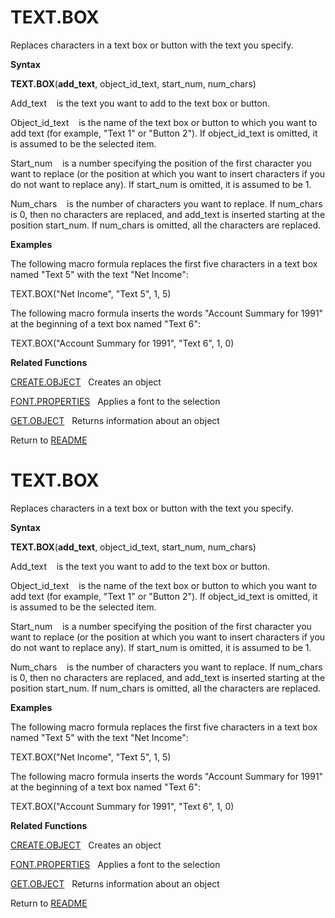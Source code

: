 # TEXT.BOX

Replaces characters in a text box or button with the text you specify.

**Syntax**

**TEXT.BOX**(**add\_text**, object\_id\_text, start\_num, num\_chars)

Add\_text&nbsp;&nbsp;&nbsp;&nbsp;is the text you want to add to the text
box or button.

Object\_id\_text&nbsp;&nbsp;&nbsp;&nbsp;is the name of the text box or
button to which you want to add text (for example, "Text 1" or "Button
2"). If object\_id\_text is omitted, it is assumed to be the selected
item.

Start\_num&nbsp;&nbsp;&nbsp;&nbsp;is a number specifying the position of
the first character you want to replace (or the position at which you
want to insert characters if you do not want to replace any). If
start\_num is omitted, it is assumed to be 1.

Num\_chars&nbsp;&nbsp;&nbsp;&nbsp;is the number of characters you want
to replace. If num\_chars is 0, then no characters are replaced, and
add\_text is inserted starting at the position start\_num. If num\_chars
is omitted, all the characters are replaced.

**Examples**

The following macro formula replaces the first five characters in a text
box named "Text 5" with the text "Net Income":

TEXT.BOX("Net Income", "Text 5", 1, 5)

The following macro formula inserts the words "Account Summary for 1991"
at the beginning of a text box named "Text 6":

TEXT.BOX("Account Summary for 1991", "Text 6", 1, 0)

**Related Functions**

[CREATE.OBJECT](CREATE.OBJECT.md)&nbsp;&nbsp;&nbsp;Creates an object

[FONT.PROPERTIES](FONT.PROPERTIES.md)&nbsp;&nbsp;&nbsp;Applies a font to the selection

[GET.OBJECT](GET.OBJECT.md)&nbsp;&nbsp;&nbsp;Returns information about an object



Return to [README](README.md#T)

# TEXT.BOX

Replaces characters in a text box or button with the text you specify.

**Syntax**

**TEXT.BOX**(**add\_text**, object\_id\_text, start\_num, num\_chars)

Add\_text&nbsp;&nbsp;&nbsp;&nbsp;is the text you want to add to the text
box or button.

Object\_id\_text&nbsp;&nbsp;&nbsp;&nbsp;is the name of the text box or
button to which you want to add text (for example, "Text 1" or "Button
2"). If object\_id\_text is omitted, it is assumed to be the selected
item.

Start\_num&nbsp;&nbsp;&nbsp;&nbsp;is a number specifying the position of
the first character you want to replace (or the position at which you
want to insert characters if you do not want to replace any). If
start\_num is omitted, it is assumed to be 1.

Num\_chars&nbsp;&nbsp;&nbsp;&nbsp;is the number of characters you want
to replace. If num\_chars is 0, then no characters are replaced, and
add\_text is inserted starting at the position start\_num. If num\_chars
is omitted, all the characters are replaced.

**Examples**

The following macro formula replaces the first five characters in a text
box named "Text 5" with the text "Net Income":

TEXT.BOX("Net Income", "Text 5", 1, 5)

The following macro formula inserts the words "Account Summary for 1991"
at the beginning of a text box named "Text 6":

TEXT.BOX("Account Summary for 1991", "Text 6", 1, 0)

**Related Functions**

[CREATE.OBJECT](CREATE.OBJECT.md)&nbsp;&nbsp;&nbsp;Creates an object

[FONT.PROPERTIES](FONT.PROPERTIES.md)&nbsp;&nbsp;&nbsp;Applies a font to the selection

[GET.OBJECT](GET.OBJECT.md)&nbsp;&nbsp;&nbsp;Returns information about an object



Return to [README](README.md#T)


